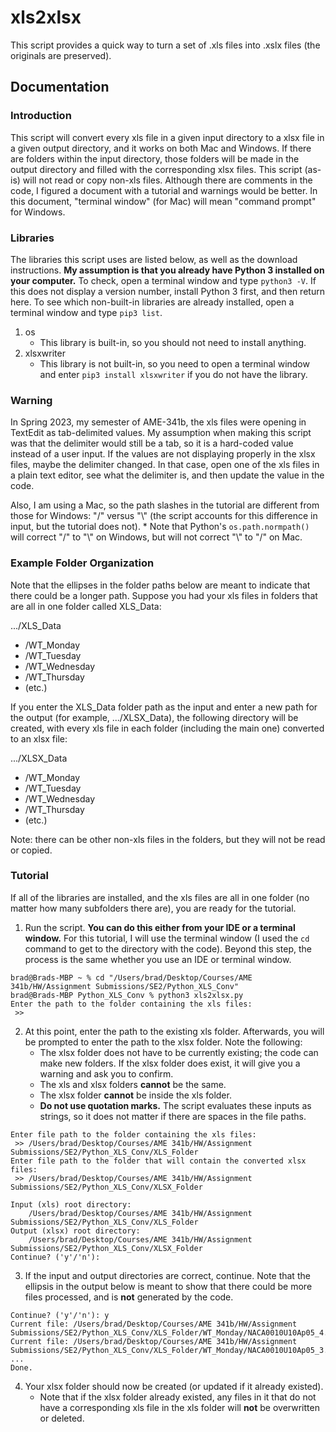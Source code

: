 # xls2xlsx
This script provides a quick way to turn a set of .xls files into .xslx files (the originals are preserved).

## Documentation

### Introduction
This script will convert every xls file in a given input directory to a xlsx file in a given output directory, and it works on both Mac and Windows. If there are folders within the input directory, those folders will be made in the output directory and filled with the corresponding xlsx files. This script (as-is) will not read or copy non-xls files. Although there are comments in the code, I figured a document with a tutorial and warnings would be better. In this document, "terminal window" (for Mac) will mean "command prompt" for Windows.

### Libraries
The libraries this script uses are listed below, as well as the download instructions. **My assumption is that you already have Python 3 installed on your computer.** To check, open a terminal window and type `python3 -V`. If this does not display a version number, install Python 3 first, and then return here. To see which non-built-in libraries are already installed, open a terminal window and type `pip3 list`.
1. os
    * This library is built-in, so you should not need to install anything.
2. xlsxwriter
    * This library is not built-in, so you need to open a terminal window and enter `pip3 install xlsxwriter` if you do not have the library.

### Warning
In Spring 2023, my semester of AME-341b, the xls files were opening in TextEdit as tab-delimited values. My assumption when making this script was that the delimiter would still be a tab, so it is a hard-coded value instead of a user input. If the values are not displaying properly in the xlsx files, maybe the delimiter changed. In that case, open one of the xls files in a plain text editor, see what the delimiter is, and then update the value in the code.

Also, I am using a Mac, so the path slashes in the tutorial are different from those for Windows: "/" versus "\\" (the script accounts for this difference in input, but the tutorial does not).
    * Note that Python's `os.path.normpath()` will correct "/" to "\\" on Windows, but will not correct "\\" to "/" on Mac.

### Example Folder Organization
Note that the ellipses in the folder paths below are meant to indicate that there could be a longer path. Suppose you had your xls files in folders that are all in one folder called XLS_Data:

.../XLS_Data
* /WT_Monday
* /WT_Tuesday
* /WT_Wednesday
* /WT_Thursday
* (etc.)

If you enter the XLS_Data folder path as the input and enter a new path for the output (for example, .../XLSX_Data), the following directory will be created, with every xls file in each folder (including the main one) converted to an xlsx file:

.../XLSX_Data
* /WT_Monday
* /WT_Tuesday
* /WT_Wednesday
* /WT_Thursday
* (etc.)

Note: there can be other non-xls files in the folders, but they will not be read or copied.

### Tutorial
If all of the libraries are installed, and the xls files are all in one folder (no matter how many subfolders there are), you are ready for the tutorial.
1. Run the script. **You can do this either from your IDE or a terminal window.** For this tutorial, I will use the terminal window (I used the `cd` command to get to the directory with the code). Beyond this step, the process is the same whether you use an IDE or terminal window.
```
brad@Brads-MBP ~ % cd "/Users/brad/Desktop/Courses/AME 341b/HW/Assignment Submissions/SE2/Python_XLS_Conv"
brad@Brads-MBP Python_XLS_Conv % python3 xls2xlsx.py
Enter the path to the folder containing the xls files:
 >> 
```

2. At this point, enter the path to the existing xls folder. Afterwards, you will be prompted to enter the path to the xlsx folder. Note the following:
    * The xlsx folder does not have to be currently existing; the code can make new folders. If the xlsx folder does exist, it will give you a warning and ask you to confirm.
    * The xls and xlsx folders **cannot** be the same.
    * The xlsx folder **cannot** be inside the xls folder.
    * **Do not use quotation marks.** The script evaluates these inputs as strings, so it does not matter if there are spaces in the file paths.
```
Enter file path to the folder containing the xls files:
 >> /Users/brad/Desktop/Courses/AME 341b/HW/Assignment Submissions/SE2/Python_XLS_Conv/XLS_Folder
Enter file path to the folder that will contain the converted xlsx files:
 >> /Users/brad/Desktop/Courses/AME 341b/HW/Assignment Submissions/SE2/Python_XLS_Conv/XLSX_Folder

Input (xls) root directory:
    /Users/brad/Desktop/Courses/AME 341b/HW/Assignment Submissions/SE2/Python_XLS_Conv/XLS_Folder
Output (xlsx) root directory:
    /Users/brad/Desktop/Courses/AME 341b/HW/Assignment Submissions/SE2/Python_XLS_Conv/XLSX_Folder
Continue? ('y'/'n'):
```

3. If the input and output directories are correct, continue. Note that the ellipsis in the output below is meant to show that there could be more files processed, and is **not** generated by the code.
```
Continue? ('y'/'n'): y
Current file: /Users/brad/Desktop/Courses/AME 341b/HW/Assignment Submissions/SE2/Python_XLS_Conv/XLS_Folder/WT_Monday/NACA0010U10Ap05_4.xls
Current file: /Users/brad/Desktop/Courses/AME 341b/HW/Assignment Submissions/SE2/Python_XLS_Conv/XLS_Folder/WT_Monday/NACA0010U10Ap05_3.xls
...
Done.
```

4. Your xlsx folder should now be created (or updated if it already existed).
    * Note that if the xlsx folder already existed, any files in it that do not have a corresponding xls file in the xls folder will **not** be overwritten or deleted.
